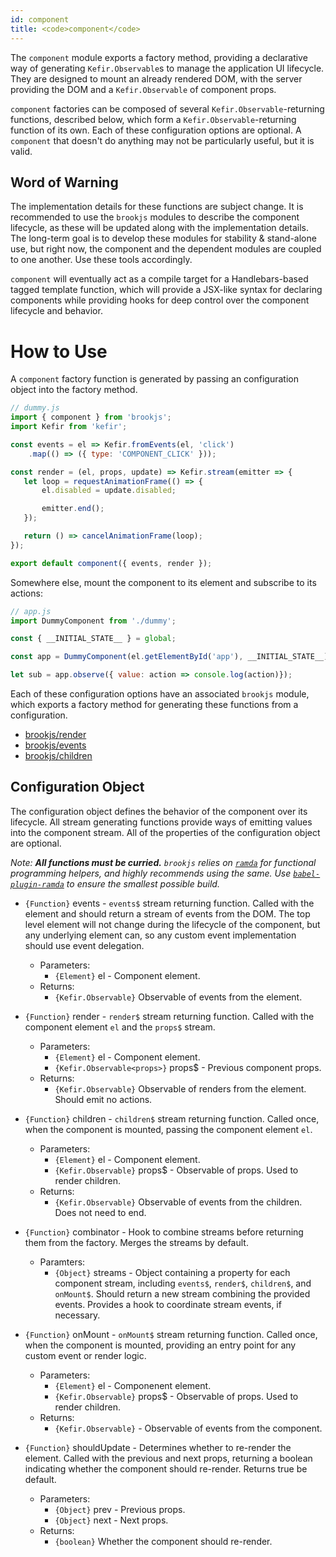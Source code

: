 ```yaml
---
id: component
title: <code>component</code>
---
```


The `component` module exports a factory method, providing a declarative way of generating `Kefir.Observable`s to manage the application UI lifecycle. They are designed to mount an already rendered DOM, with the server providing the DOM and a `Kefir.Observable` of component props.

`component` factories can be composed of several `Kefir.Observable`-returning functions, described below, which form a `Kefir.Observable`-returning function of its own. Each of these configuration options are optional. A `component` that doesn't do anything may not be particularly useful, but it is valid.

## Word of Warning

The implementation details for these functions are subject change. It is recommended to use the `brookjs` modules to describe the component lifecycle, as these will be updated along with the implementation details. The long-term goal is to develop these modules for stability & stand-alone use, but right now, the component and the dependent modules are coupled to one another. Use these tools accordingly.

`component` will eventually act as a compile target for a Handlebars-based tagged template function, which will provide a JSX-like syntax for declaring components while providing hooks for deep control over the component lifecycle and behavior.

# How to Use

A `component` factory function is generated by passing an configuration object into the factory method.

```js
// dummy.js
import { component } from 'brookjs';
import Kefir from 'kefir';

const events = el => Kefir.fromEvents(el, 'click')
    .map(() => ({ type: 'COMPONENT_CLICK' }));

const render = (el, props, update) => Kefir.stream(emitter => {
   let loop = requestAnimationFrame(() => {
       el.disabled = update.disabled;

       emitter.end();
   });

   return () => cancelAnimationFrame(loop);
});

export default component({ events, render });
```

Somewhere else, mount the component to its element and subscribe to its actions:

```js
// app.js
import DummyComponent from './dummy';

const { __INITIAL_STATE__ } = global;

const app = DummyComponent(el.getElementById('app'), __INITIAL_STATE__);

let sub = app.observe({ value: action => console.log(action)});
```

Each of these configuration options have an associated `brookjs` module, which exports a factory method for generating these functions from a configuration.

* [brookjs/render](render.html)
* [brookjs/events](events.html)
* [brookjs/children](children.html)

## Configuration Object

The configuration object defines the behavior of the component over its lifecycle. All stream generating functions provide ways of emitting values into the component stream. All of the properties of the configuration object are optional.

_Note: **All functions must be curried.** `brookjs` relies on [`ramda`][ramda] for functional programming helpers, and highly recommends using the same. Use [`babel-plugin-ramda`][babel-ramda] to ensure the smallest possible build._

* `{Function}` events - `events$` stream returning function. Called with the element and should return a stream of events from the DOM. The top level element will not change during the lifecycle of the component, but any underlying element can, so any custom event implementation should use event delegation.
    * Parameters:
        * `{Element}` el - Component element.
    * Returns:
        * `{Kefir.Observable}` Observable of events from the element.
* `{Function}` render - `render$` stream returning function. Called with  the component element `el` and the `props$` stream.
    * Parameters:
        * `{Element}` el - Component element.
        * `{Kefir.Observable<props>}` props$ - Previous component props.
    * Returns:
        * `{Kefir.Observable}` Observable of renders from the element. Should emit no actions.
* `{Function}` children - `children$` stream returning function. Called once, when the component is mounted, passing the component element `el`.
    * Parameters:
        * `{Element}` el - Component element.
        * `{Kefir.Observable}` props$ - Observable of props. Used to render children.
    * Returns:
        * `{Kefir.Observable}` Observable of events from the children. Does not need to end.
* `{Function}` combinator - Hook to combine streams before returning them from the factory. Merges the streams by default.
    * Paramters:
        * `{Object}` streams - Object containing a property for each component stream, including `events$`, `render$`, `children$`, and `onMount$`. Should return a new stream combining the provided events. Provides a hook to coordinate stream events, if necessary.
* `{Function}` onMount - `onMount$` stream returning function. Called once, when the component is mounted, providing an entry point for any custom event or render logic.
    * Parameters:
        * `{Element}` el - Componenent element.
        * `{Kefir.Observable}` props$ - Observable of props. Used to render children.
    * Returns:
        * `{Kefir.Observable}` - Observable of events from the component.
* `{Function}` shouldUpdate - Determines whether to re-render the element. Called with the previous and next props, returning a boolean indicating whether the component should re-render. Returns true be default.
    * Parameters:
        * `{Object}` prev - Previous props.
        * `{Object}` next - Next props.
    * Returns:
        * `{boolean}` Whether the component should re-render.

  [fsa]: https://github.com/acdlite/flux-standard-action
  [ramda]: ramdajs.com
  [babel-ramda]: https://www.npmjs.com/package/babel-plugin-ramda
